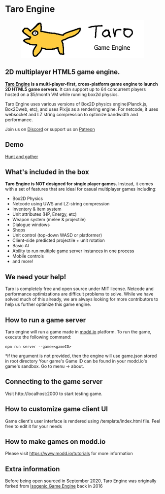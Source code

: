 # Taro Engine
<p align="center">
  <a href="https://modd.io">
    <img src="logo.png" width="400" alt="Taro Engine logo">
  </a>
</p>

## 2D multiplayer HTML5 game engine.
**[Taro Engine](https://www.modd.io) is a multi-player-first, cross-platform
game engine to launch 2D HTML5 game servers.** It can support up to 64 concurrent players hosted on a $5/month VM while running box2d physics.

Taro Engine uses various versions of Box2D physics engine(Planck.js, Box2Dweb, etc), and uses Pixijs as a rendering engine.
For netcode, it uses websocket and LZ string compression to optimize bandwidth and performance.

Join us on [Discord](https://discord.gg/XRe8T7K) or support us on [Patreon](https://www.patreon.com/moddio)

## Demo ##
[Hunt and gather](https://beta.modd.io/play/huntandgather)

## What's included in the box
**Taro Engine is NOT designed for single player games.** 
Instead, it comes with a set of features that are ideal for casual multiplayer games including:
- Box2D Physics
- Netcode using UWS and LZ-string compression
- Inventory & item system
- Unit attributes (HP, Energy, etc)
- Weapon system (melee & projectile)
- Dialogue windows
- Shops
- Unit control (top-down WASD or platformer)
- Client-side predicted projectile + unit rotation
- Basic AI
- Ability to run multiple game server instances in one process
- Mobile controls
- and more!

## We need your help!
Taro is completely free and open source under MIT license.
Netcode and performance optimizations are difficult problems to solve. While we have solved much of this already, we are always looking for more contributors to help us further optimize this game engine.

## How to run a game server
Taro engine will run a game made in [modd.io](https://www.modd.io) platform. To run the game, execute the following command:
```
npm run server --game=<gameID>
```
*if the <gameID> argument is not provided, then the engine will use game.json stored in root directory
Your game's Game ID can be found in your modd.io's game's sandbox. Go to menu -> about.

## Connecting to the game server
Visit http://localhost:2000 to start testing game.

## How to customize game client UI
Game client's user interface is rendered using /template/index.html file. Feel free to edit it for your needs

## How to make games on modd.io
Please visit https://www.modd.io/tutorials for more information

## Extra information
Before being open sourced in September 2020, Taro Engine was originally forked from [Isogenic Game Engine](https://www.isogenicengine.com/) back in 2016

